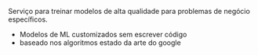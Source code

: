 Serviço para treinar modelos de alta qualidade para problemas de negócio específicos.
* Modelos de ML customizados sem escrever código
* baseado nos algoritmos estado da arte do google 

